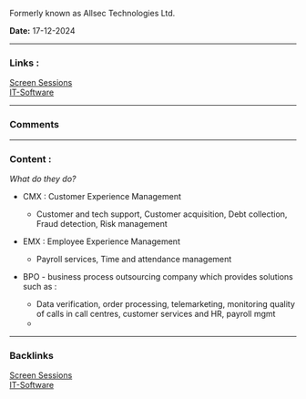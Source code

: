 Formerly known as Allsec Technologies Ltd.

**Date:** 17-12-2024

---
### Links : 
[Screen Sessions](../Screen%20Sessions.md)  
[IT-Software](../Sectors/IT-Software.md)  

---
### Comments

--- 
### Content : 

*What do they do?* 

* CMX : Customer Experience Management
	* Customer and tech support, Customer acquisition, Debt collection, Fraud detection, Risk management
* EMX : Employee Experience Management
	* Payroll services, Time and attendance management

* BPO - business process outsourcing company which provides solutions such as : 
	* Data verification, order processing, telemarketing, monitoring quality of calls in call centres, customer services and HR, payroll mgmt
	* 






---
### Backlinks

[Screen Sessions](../Screen%20Sessions.md)  
[IT-Software](../Sectors/IT-Software.md)  
